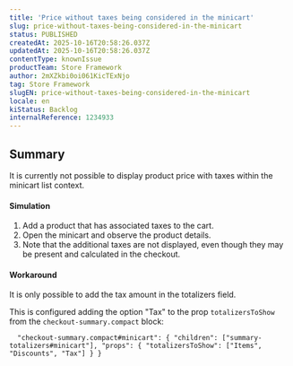 ```yaml
---
title: 'Price without taxes being considered in the minicart'
slug: price-without-taxes-being-considered-in-the-minicart
status: PUBLISHED
createdAt: 2025-10-16T20:58:26.037Z
updatedAt: 2025-10-16T20:58:26.037Z
contentType: knownIssue
productTeam: Store Framework
author: 2mXZkbi0oi061KicTExNjo
tag: Store Framework
slugEN: price-without-taxes-being-considered-in-the-minicart
locale: en
kiStatus: Backlog
internalReference: 1234933
---
```


## Summary


It is currently not possible to display product price with taxes within the minicart list context.


#### Simulation



1. Add a product that has associated taxes to the cart.
2. Open the minicart and observe the product details.
3. Note that the additional taxes are not displayed, even though they may be present and calculated in the checkout.


#### Workaround


It is only possible to add the tax amount in the totalizers field.

This is configured adding the option "Tax" to the prop `totalizersToShow` from the `checkout-summary.compact` block:


      "checkout-summary.compact#minicart": { "children": ["summary-totalizers#minicart"], "props": { "totalizersToShow": ["Items", "Discounts", "Tax"] } }




